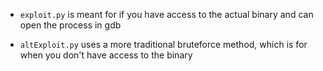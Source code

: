 * `exploit.py` is meant for if you have access to the actual binary and can open the process in gdb

* `altExploit.py` uses a more traditional bruteforce method, which is for when you don't have access to the binary

